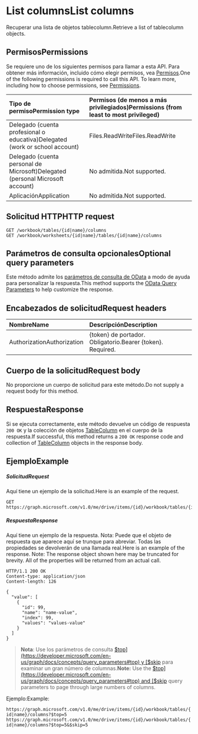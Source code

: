 # <a name="list-columns"></a><span data-ttu-id="665ce-101">List columns</span><span class="sxs-lookup"><span data-stu-id="665ce-101">List columns</span></span>

<span data-ttu-id="665ce-102">Recuperar una lista de objetos tablecolumn.</span><span class="sxs-lookup"><span data-stu-id="665ce-102">Retrieve a list of tablecolumn objects.</span></span>
## <a name="permissions"></a><span data-ttu-id="665ce-103">Permisos</span><span class="sxs-lookup"><span data-stu-id="665ce-103">Permissions</span></span>
<span data-ttu-id="665ce-p101">Se requiere uno de los siguientes permisos para llamar a esta API. Para obtener más información, incluido cómo elegir permisos, vea [Permisos](../../../concepts/permissions_reference.md).</span><span class="sxs-lookup"><span data-stu-id="665ce-p101">One of the following permissions is required to call this API. To learn more, including how to choose permissions, see [Permissions](../../../concepts/permissions_reference.md).</span></span>

|<span data-ttu-id="665ce-106">Tipo de permiso</span><span class="sxs-lookup"><span data-stu-id="665ce-106">Permission type</span></span>      | <span data-ttu-id="665ce-107">Permisos (de menos a más privilegiados)</span><span class="sxs-lookup"><span data-stu-id="665ce-107">Permissions (from least to most privileged)</span></span>              |
|:--------------------|:---------------------------------------------------------|
|<span data-ttu-id="665ce-108">Delegado (cuenta profesional o educativa)</span><span class="sxs-lookup"><span data-stu-id="665ce-108">Delegated (work or school account)</span></span> | <span data-ttu-id="665ce-109">Files.ReadWrite</span><span class="sxs-lookup"><span data-stu-id="665ce-109">Files.ReadWrite</span></span>    |
|<span data-ttu-id="665ce-110">Delegado (cuenta personal de Microsoft)</span><span class="sxs-lookup"><span data-stu-id="665ce-110">Delegated (personal Microsoft account)</span></span> | <span data-ttu-id="665ce-111">No admitida.</span><span class="sxs-lookup"><span data-stu-id="665ce-111">Not supported.</span></span>    |
|<span data-ttu-id="665ce-112">Aplicación</span><span class="sxs-lookup"><span data-stu-id="665ce-112">Application</span></span> | <span data-ttu-id="665ce-113">No admitida.</span><span class="sxs-lookup"><span data-stu-id="665ce-113">Not supported.</span></span> |

## <a name="http-request"></a><span data-ttu-id="665ce-114">Solicitud HTTP</span><span class="sxs-lookup"><span data-stu-id="665ce-114">HTTP request</span></span>
<!-- { "blockType": "ignored" } -->
```http
GET /workbook/tables/{id|name}/columns
GET /workbook/worksheets/{id|name}/tables/{id|name}/columns
```
## <a name="optional-query-parameters"></a><span data-ttu-id="665ce-115">Parámetros de consulta opcionales</span><span class="sxs-lookup"><span data-stu-id="665ce-115">Optional query parameters</span></span>
<span data-ttu-id="665ce-116">Este método admite los [parámetros de consulta de OData](http://developer.microsoft.com/en-us/graph/docs/overview/query_parameters) a modo de ayuda para personalizar la respuesta.</span><span class="sxs-lookup"><span data-stu-id="665ce-116">This method supports the [OData Query Parameters](http://developer.microsoft.com/en-us/graph/docs/overview/query_parameters) to help customize the response.</span></span>

## <a name="request-headers"></a><span data-ttu-id="665ce-117">Encabezados de solicitud</span><span class="sxs-lookup"><span data-stu-id="665ce-117">Request headers</span></span>
| <span data-ttu-id="665ce-118">Nombre</span><span class="sxs-lookup"><span data-stu-id="665ce-118">Name</span></span>      |<span data-ttu-id="665ce-119">Descripción</span><span class="sxs-lookup"><span data-stu-id="665ce-119">Description</span></span>|
|:----------|:----------|
| <span data-ttu-id="665ce-120">Authorization</span><span class="sxs-lookup"><span data-stu-id="665ce-120">Authorization</span></span>  | <span data-ttu-id="665ce-p102">{token} de portador. Obligatorio.</span><span class="sxs-lookup"><span data-stu-id="665ce-p102">Bearer {token}. Required.</span></span> |

## <a name="request-body"></a><span data-ttu-id="665ce-123">Cuerpo de la solicitud</span><span class="sxs-lookup"><span data-stu-id="665ce-123">Request body</span></span>
<span data-ttu-id="665ce-124">No proporcione un cuerpo de solicitud para este método.</span><span class="sxs-lookup"><span data-stu-id="665ce-124">Do not supply a request body for this method.</span></span>

## <a name="response"></a><span data-ttu-id="665ce-125">Respuesta</span><span class="sxs-lookup"><span data-stu-id="665ce-125">Response</span></span>

<span data-ttu-id="665ce-126">Si se ejecuta correctamente, este método devuelve un código de respuesta `200 OK` y la colección de objetos [TableColumn](../resources/tablecolumn.md) en el cuerpo de la respuesta.</span><span class="sxs-lookup"><span data-stu-id="665ce-126">If successful, this method returns a `200 OK` response code and collection of [TableColumn](../resources/tablecolumn.md) objects in the response body.</span></span>
## <a name="example"></a><span data-ttu-id="665ce-127">Ejemplo</span><span class="sxs-lookup"><span data-stu-id="665ce-127">Example</span></span>
##### <a name="request"></a><span data-ttu-id="665ce-128">Solicitud</span><span class="sxs-lookup"><span data-stu-id="665ce-128">Request</span></span>
<span data-ttu-id="665ce-129">Aquí tiene un ejemplo de la solicitud.</span><span class="sxs-lookup"><span data-stu-id="665ce-129">Here is an example of the request.</span></span>
<!-- {
  "blockType": "request",
  "name": "get_columns"
}-->
```http
GET https://graph.microsoft.com/v1.0/me/drive/items/{id}/workbook/tables/{id|name}/columns
```
##### <a name="response"></a><span data-ttu-id="665ce-130">Respuesta</span><span class="sxs-lookup"><span data-stu-id="665ce-130">Response</span></span>
<span data-ttu-id="665ce-p103">Aquí tiene un ejemplo de la respuesta. Nota: Puede que el objeto de respuesta que aparece aquí se trunque para abreviar. Todas las propiedades se devolverán de una llamada real.</span><span class="sxs-lookup"><span data-stu-id="665ce-p103">Here is an example of the response. Note: The response object shown here may be truncated for brevity. All of the properties will be returned from an actual call.</span></span>
<!-- {
  "blockType": "response",
  "truncated": true,
  "@odata.type": "microsoft.graph.tableColumn",
  "isCollection": true
} -->
```http
HTTP/1.1 200 OK
Content-type: application/json
Content-length: 126

{
  "value": [
    {
      "id": 99,
      "name": "name-value",
      "index": 99,
      "values": "values-value"
    }
  ]
}
```

> <span data-ttu-id="665ce-134">**Nota**: Use los parámetros de consulta [$top](https://developer.microsoft.com/en-us/graph/docs/concepts/query_parameters#top) y [$skip](https://developer.microsoft.com/en-us/graph/docs/concepts/query_parameters#top) para examinar un gran número de columnas.</span><span class="sxs-lookup"><span data-stu-id="665ce-134">**Note:** Use the [$top](https://developer.microsoft.com/en-us/graph/docs/concepts/query_parameters#top) and [$skip](https://developer.microsoft.com/en-us/graph/docs/concepts/query_parameters#top) query parameters to page through large numbers of columns.</span></span>

<span data-ttu-id="665ce-135">Ejemplo:</span><span class="sxs-lookup"><span data-stu-id="665ce-135">Example:</span></span> 

`https://graph.microsoft.com/v1.0/me/drive/items/{id}/workbook/tables/{id|name}/columns?$top=5`
`https://graph.microsoft.com/v1.0/me/drive/items/{id}/workbook/tables/{id|name}/columns?$top=5&$skip=5`

<!-- uuid: 8fcb5dbc-d5aa-4681-8e31-b001d5168d79
2015-10-25 14:57:30 UTC -->
<!-- {
  "type": "#page.annotation",
  "description": "List columns",
  "keywords": "",
  "section": "documentation",
  "tocPath": ""
}-->